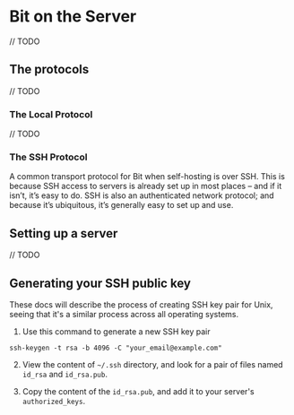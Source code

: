 # Bit on the Server

// TODO

## The protocols

// TODO

### The Local Protocol

// TODO


### The SSH Protocol

A common transport protocol for Bit when self-hosting is over SSH. This is because SSH access to servers is already set up in most places – and if it isn’t, it’s easy to do. SSH is also an authenticated network protocol; and because it’s ubiquitous, it’s generally easy to set up and use.

## Setting up a server

// TODO

## Generating your SSH public key

These docs will describe the process of creating SSH key pair for Unix, seeing that it's a similar process across all operating systems.

1. Use this command to generate a new SSH key pair

  `ssh-keygen -t rsa -b 4096 -C "your_email@example.com"`

2. View the content of `~/.ssh` directory, and look for a pair of files named `id_rsa` and `id_rsa.pub`.

3. Copy the content of the `id_rsa.pub`, and add it to your server's `authorized_keys`.

